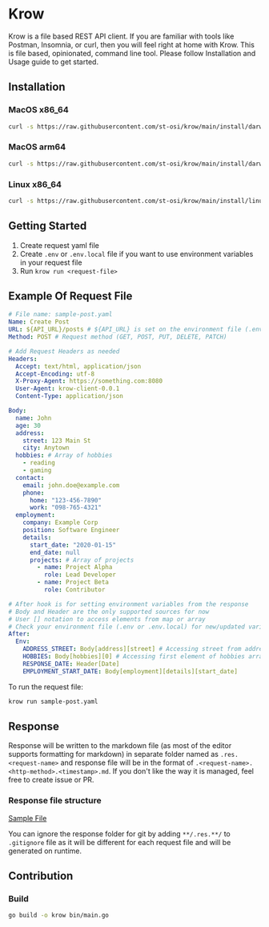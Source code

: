 # Krow

Krow is a file based REST API client. If you are familiar with tools like Postman, Insomnia, or curl, then you will feel right at home with Krow. This is file based, opinionated, command line tool. Please follow Installation and Usage guide to get started.

## Installation

### MacOS x86_64

```bash
curl -s https://raw.githubusercontent.com/st-osi/krow/main/install/darwin-amd64.sh | bash
```

### MacOS arm64

```bash
curl -s https://raw.githubusercontent.com/st-osi/krow/main/install/darwin-arm64.sh | bash
```

### Linux x86_64

```bash
curl -s https://raw.githubusercontent.com/st-osi/krow/main/install/linux-amd64.sh | bash
```

## Getting Started

1. Create request yaml file
2. Create `.env` or `.env.local` file if you want to use environment variables in your request file
3. Run `krow run <request-file>`

## Example Of Request File

```yaml
# File name: sample-post.yaml
Name: Create Post
URL: ${API_URL}/posts # ${API_URL} is set on the environment file (.env or .env.local)
Method: POST # Request method (GET, POST, PUT, DELETE, PATCH)

# Add Request Headers as needed
Headers:
  Accept: text/html, application/json
  Accept-Encoding: utf-8
  X-Proxy-Agent: https://something.com:8080
  User-Agent: krow-client-0.0.1
  Content-Type: application/json

Body:
  name: John
  age: 30
  address:
    street: 123 Main St
    city: Anytown
  hobbies: # Array of hobbies
    - reading
    - gaming
  contact:
    email: john.doe@example.com
    phone:
      home: "123-456-7890"
      work: "098-765-4321"
  employment:
    company: Example Corp
    position: Software Engineer
    details:
      start_date: "2020-01-15"
      end_date: null
      projects: # Array of projects
        - name: Project Alpha
          role: Lead Developer
        - name: Project Beta
          role: Contributor

# After hook is for setting environment variables from the response
# Body and Header are the only supported sources for now
# User [] notation to access elements from map or array
# Check your environment file (.env or .env.local) for new/updated variables
After:
  Env:
    ADDRESS_STREET: Body[address][street] # Accessing street from address map
    HOBBIES: Body[hobbies][0] # Accessing first element of hobbies array
    RESPONSE_DATE: Header[Date]
    EMPLOYMENT_START_DATE: Body[employment][details][start_date]
```

To run the request file:

```bash
krow run sample-post.yaml
```

## Response

Response will be written to the markdown file (as most of the editor supports formatting for markdown) in separate folder named as `.res.<request-name>` and response file will be in the format of `.<request-name>.<http-method>.<timestamp>.md`. If you don't like the way it is managed, feel free to create issue or PR.

### Response file structure

[Sample File](./sample/sample-response)

You can ignore the response folder for git by adding `**/.res.**/` to `.gitignore` file as it will be different for each request file and will be generated on runtime.

## Contribution

### Build

```bash
go build -o krow bin/main.go

```
